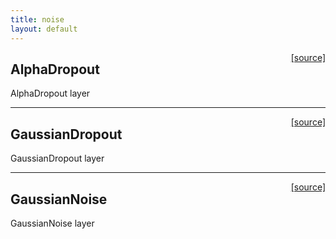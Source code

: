 ```yaml
---
title: noise
layout: default
---
```

<span style="float:right;"> [[source]](https://github.com/deeplearning4j/deeplearning4j/tree/master/scalnet/src/main/scala/org/deeplearning4j/scalnet/layers/noise/AlphaDropout.scala) </span>
## AlphaDropout

AlphaDropout layer


----

<span style="float:right;"> [[source]](https://github.com/deeplearning4j/deeplearning4j/tree/master/scalnet/src/main/scala/org/deeplearning4j/scalnet/layers/noise/GaussianDropout.scala) </span>
## GaussianDropout

GaussianDropout layer


----

<span style="float:right;"> [[source]](https://github.com/deeplearning4j/deeplearning4j/tree/master/scalnet/src/main/scala/org/deeplearning4j/scalnet/layers/noise/GaussianNoise.scala) </span>
## GaussianNoise

GaussianNoise layer

